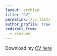 ```yaml
---
layout: archive
title: "CV"
permalink: /cv_test/
author_profile: true
redirect_from:
  - /resume
---
```



Download my [CV here]()
